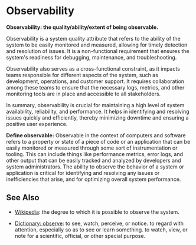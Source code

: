 # Observability

**Observability: the quality/ability/extent of being observable.**

<span data-chatgpt-prompt="explain observability (system quality attribute, cross-functional constraint, non-functional requirement)">

Observability is a system quality attribute that refers to the ability of the system to be easily monitored and measured, allowing for timely detection and resolution of issues. It is a non-functional requirement that ensures the system's readiness for debugging, maintenance, and troubleshooting.

Observability also serves as a cross-functional constraint, as it impacts teams responsible for different aspects of the system, such as development, operations, and customer support. It requires collaboration among these teams to ensure that the necessary logs, metrics, and other monitoring tools are in place and accessible to all stakeholders.

In summary, observability is crucial for maintaining a high level of system availability, reliability, and performance. It helps in identifying and resolving issues quickly and efficiently, thereby minimizing downtime and ensuring a positive user experience.

</span>

**Define observable:** <span data-chatgpt-prompt="define observable (computers and software)">Observable in the context of computers and software refers to a property or state of a piece of code or an application that can be easily monitored or measured through some sort of instrumentation or tooling. This can include things like performance metrics, error logs, and other output that can be easily tracked and analyzed by developers and system administrators. The ability to observe the behavior of a system or application is critical for identifying and resolving any issues or inefficiencies that arise, and for optimizing overall system performance.</span>

## See Also

* [Wikipedia](TODO): the degree to which it is possible to observe the system.

* [Dictionary: observe](https://www.dictionary.com/browse/observe): to see, watch, perceive, or notice. to regard with attention, especially so as to see or learn something. to watch, view, or note for a scientific, official, or other special purpose.
